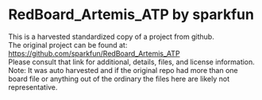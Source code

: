
# RedBoard_Artemis_ATP by sparkfun  
This is a harvested standardized copy of a project from github.  
The original project can be found at:  
https://github.com/sparkfun/RedBoard_Artemis_ATP  
Please consult that link for additional, details, files, and license information.  
Note: It was auto harvested and if the original repo had more than one board file or anything out of the ordinary the files here are likely not representative.  
    